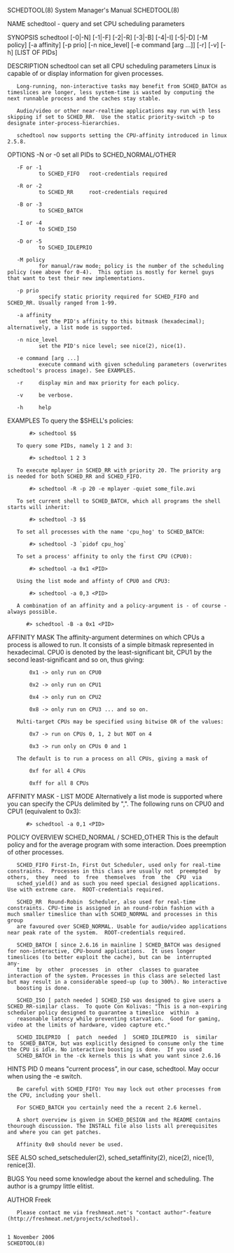 SCHEDTOOL(8)                                                                               System Manager's Manual                                                                               SCHEDTOOL(8)

NAME
       schedtool - query and set CPU scheduling parameters

SYNOPSIS
       schedtool
              [-0|-N] [-1|-F] [-2|-R] [-3|-B] [-4|-I] [-5|-D]
              [-M policy]
              [-a affinity]
              [-p prio]
              [-n nice_level]
              [-e command [arg ...]]
              [-r]
              [-v]
              [-h]
              [LIST OF PIDs]

DESCRIPTION
       schedtool can set all CPU scheduling parameters Linux is capable of or display information for given processes.

       Long-running, non-interactive tasks may benefit from SCHED_BATCH as timeslices are longer, less system-time is wasted by computing the next runnable process and the caches stay stable.

       Audio/video or other near-realtime applications may run with less skipping if set to SCHED_RR.  Use the static priority-switch -p to designate inter-process-hierarchies.

       schedtool now supports setting the CPU-affinity introduced in linux 2.5.8.

OPTIONS
       -N or -0
              set all PIDs to SCHED_NORMAL/OTHER

       -F or -1
              to SCHED_FIFO   root-credentials required

       -R or -2
              to SCHED_RR     root-credentials required

       -B or -3
              to SCHED_BATCH

       -I or -4
              to SCHED_ISO

       -D or -5
              to SCHED_IDLEPRIO

       -M policy
              for manual/raw mode; policy is the number of the scheduling policy (see above for 0-4).  This option is mostly for kernel guys that want to test their new implementations.

       -p prio
              specify static priority required for SCHED_FIFO and SCHED_RR. Usually ranged from 1-99.

       -a affinity
              set the PID's affinity to this bitmask (hexadecimal); alternatively, a list mode is supported.

       -n nice_level
              set the PID's nice level; see nice(2), nice(1).

       -e command [arg ...]
              execute command with given scheduling parameters (overwrites schedtool's process image). See EXAMPLES.

       -r     display min and max priority for each policy.

       -v     be verbose.

       -h     help

EXAMPLES
       To query the $SHELL's policies:

           #> schedtool $$

       To query some PIDs, namely 1 2 and 3:

           #> schedtool 1 2 3

       To execute mplayer in SCHED_RR with priority 20. The priority arg is needed for both SCHED_RR and SCHED_FIFO.

           #> schedtool -R -p 20 -e mplayer -quiet some_file.avi

       To set current shell to SCHED_BATCH, which all programs the shell starts will inherit:

           #> schedtool -3 $$

       To set all processes with the name 'cpu_hog' to SCHED_BATCH:

           #> schedtool -3 `pidof cpu_hog`

       To set a process' affinity to only the first CPU (CPU0):

           #> schedtool -a 0x1 <PID>

       Using the list mode and affinty of CPU0 and CPU3:

           #> schedtool -a 0,3 <PID>

       A combination of an affinity and a policy-argument is - of course - always possible.

          #> schedtool -B -a 0x1 <PID>

AFFINITY MASK
       The  affinity-argument  determines  on  which CPUs a process is allowed to run. It consists of a simple bitmask represented in hexadecimal.  CPU0 is denoted by the least-significant bit, CPU1 by the
       second least-significant and so on, thus giving:

           0x1 -> only run on CPU0

           0x2 -> only run on CPU1

           0x4 -> only run on CPU2

           0x8 -> only run on CPU3 ... and so on.

       Multi-target CPUs may be specified using bitwise OR of the values:

           0x7 -> run on CPUs 0, 1, 2 but NOT on 4

           0x3 -> run only on CPUs 0 and 1

       The default is to run a process on all CPUs, giving a mask of

           0xf for all 4 CPUs

           0xff for all 8 CPUs

AFFINITY MASK - LIST MODE
       Alternatively a list mode is supported where you can specify the CPUs delimited by ",".  The following runs <PID> on CPU0 and CPU1 (equivalent to 0x3):

          #> schedtool -a 0,1 <PID>

POLICY OVERVIEW
       SCHED_NORMAL / SCHED_OTHER This is the default policy and for the average program with some interaction. Does preemption of other processes.

       SCHED_FIFO First-In, First Out Scheduler, used only for real-time constraints.  Processes in this class are usually not  preempted  by  others,  they  need  to  free  themselves  from  the  CPU  via
       sched_yield() and as such you need special designed applications. Use with extreme care.  ROOT-credentials required.

       SCHED_RR  Round-Robin  Scheduler, also used for real-time constraints. CPU-time is assigned in an round-robin fashion with a much smaller timeslice than with SCHED_NORMAL and processes in this group
       are favoured over SCHED_NORMAL. Usable for audio/video applications near peak rate of the system.  ROOT-credentials required.

       SCHED_BATCH [ since 2.6.16 in mainline ] SCHED_BATCH was designed for non-interactive, CPU-bound applications.  It uses longer timeslices (to better exploit the cache), but can be  interrupted  any‐
       time  by  other  processes  in  other  classes to guaratee interaction of the system. Processes in this class are selected last but may result in a considerable speed-up (up to 300%). No interactive
       boosting is done.

       SCHED_ISO [ patch needed ] SCHED_ISO was designed to give users a SCHED_RR-similar class.  To quote Con Kolivas: "This is a non-expiring scheduler policy designed to guarantee a timeslice  within  a
       reasonable latency while preventing starvation.  Good for gaming, video at the limits of hardware, video capture etc."

       SCHED_IDLEPRIO  [  patch  needed  ]  SCHED_IDLEPRIO  is  similar  to  SCHED_BATCH, but was explicitly designed to consume only the time the CPU is idle. No interactive boosting is done.  If you used
       SCHED_BATCH in the -ck kernels this is what you want since 2.6.16

HINTS
       PID 0 means "current process", in our case, schedtool. May occur when using the -e switch.

       Be careful with SCHED_FIFO! You may lock out other processes from the CPU, including your shell.

       For SCHED_BATCH you certainly need the a recent 2.6 kernel.

       A short overview is given in SCHED_DESIGN and the README contains thourough discussion. The INSTALL file also lists all prerequisites and where you can get patches.

       Affinity 0x0 should never be used.

SEE ALSO
       sched_setscheduler(2), sched_setaffinity(2), nice(2), nice(1), renice(3).

BUGS
       You need some knowledge about the kernel and scheduling. The author is a grumpy little elitist.

AUTHOR
       Freek

       Please contact me via freshmeat.net's "contact author"-feature (http://freshmeat.net/projects/schedtool).

                                                                                               1 November 2006                                                                                   SCHEDTOOL(8)
